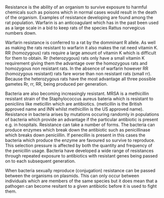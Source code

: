 Resistance is the ability of an organism to survive exposure to harmful chemicals such as poisons which in normal cases would result in the death of the organism. Examples of resistance developing are found among the rat population. Warfarin is an anticoagulant which has in the past been used as a large scale in a bid to keep rats of the species Rattus norvegicus numbers down.

Warfarin resistance is conferred to a rat by the domminant R allele. As well as making the rats resistant to warfarin it also makes the rat need vitamin K. RR (homozygous) rats require a large amount of vitamin K which is difficult for them to obtain. Rr (heterozygous) rats only have a small vitamin K requirement giving them the advantage over the homozygous rats and homozygous non resistant rats. In the absence of warfarin however RR (homozygous resistant) rats fare worse than non resistant rats (small rr). Because the heterozygous rats have the most advantage all three possible gametes Rr, rr, RR, being produced per generation.

Bacteria are also becoming increasingly resistant. MRSA is a methicillin resistant strain of the Staphylococcus aureus bateria which is resistant to penicliins like meticillin which are antibiotics. (meticillin is the British approved name and INN whilst methicillin is the US approved name). Resistance in bacteria arises by mutations occuring randomly in populations of bacteria which provide an advantage if the particular antibiotic is present e.g. in hospitals. Resistance can take a number of forms. The bacteria can produce enzymes which break down the antibiotic such as penicillinase which breaks down peniciillin. If penecillin is present in this cases the bacteria which produce the enzyme are favoured so survive to reproduce. This selection pressure is affected by both the quantity and frequency of the penicillin usage. Bacteria have developed a wide range of resistances through repeated exposure to antibiotics with resistant genes being passed on to each subsequent generation.

When bacteria sexually reproduce (conjugation) resistance can be passed between the organisms on plasmids. This can only occur between individuals which are members of the same species but it does mean that a pathogen can become resitant to a given antibiotic before it is used to fight them.